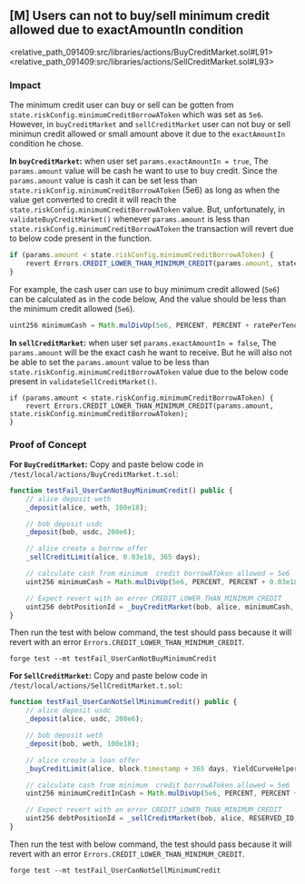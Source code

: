 ## [M] Users can not to buy/sell minimum credit allowed due to exactAmountIn condition

<relative_path_091409:src/libraries/actions/BuyCreditMarket.sol#L91><relative_path_091409:src/libraries/actions/SellCreditMarket.sol#L93>

### Impact

The minimum credit user can buy or sell can be gotten from `state.riskConfig.minimumCreditBorrowAToken` which was set as `5e6`. However, in `buyCreditMarket` and `sellCreditMarket` user can not buy or sell minimun credit allowed or small amount above it due to the `exactAmountIn` condition he chose.

**In `buyCreditMarket`:** when user set `params.exactAmountIn = true`, The `params.amount` value will be cash he want to use to buy credit. Since the `params.amount` value is cash it can be set less than `state.riskConfig.minimumCreditBorrowAToken` (5e6) as long as when the value get converted to credit it will reach the `state.riskConfig.minimumCreditBorrowAToken` value. But, unfortunately, in `validateBuyCreditMarket()` whenever `params.amount` is less than `state.riskConfig.minimumCreditBorrowAToken` the transaction will revert due to below code present in the function.

```javascript
if (params.amount < state.riskConfig.minimumCreditBorrowAToken) {
    revert Errors.CREDIT_LOWER_THAN_MINIMUM_CREDIT(params.amount, state.riskConfig.minimumCreditBorrowAToken);
}
```

For example, the cash user can use to buy minimum credit allowed (`5e6`) can be calculated as in the code below, And the value should be less than the minimum credit allowed (`5e6`).

```javascript
uint256 minimumCash = Math.mulDivUp(5e6, PERCENT, PERCENT + ratePerTenor);
```

**In `sellCreditMarket`:** when user set `params.exactAmountIn = false`, The `params.amount` will be the exact cash he want to receive. But he will also not be able to set the `params.amount` value to be less than `state.riskConfig.minimumCreditBorrowAToken` value due to the below code present in `validateSellCreditMarket()`.

    if (params.amount < state.riskConfig.minimumCreditBorrowAToken) {
        revert Errors.CREDIT_LOWER_THAN_MINIMUM_CREDIT(params.amount, state.riskConfig.minimumCreditBorrowAToken);
    }

### Proof of Concept

**For `BuyCreditMarket`:** Copy and paste below code in `/test/local/actions/BuyCreditMarket.t.sol`:

```javascript
function testFail_UserCanNotBuyMinimumCredit() public {
    // alice deposit weth
    _deposit(alice, weth, 100e18);

    // bob deposit usdc
    _deposit(bob, usdc, 200e6);

    // alice create a borrow offer
    _sellCreditLimit(alice, 0.03e18, 365 days);

    // calculate cash from minimum  credit borrowAToken allowed = 5e6
    uint256 minimumCash = Math.mulDivUp(5e6, PERCENT, PERCENT + 0.03e18);

    // Expect revert with an error CREDIT_LOWER_THAN_MINIMUM_CREDIT
    uint256 debtPositionId = _buyCreditMarket(bob, alice, minimumCash, 365 days, true);
}
```

Then run the test with below command, the test should pass because it will revert with an error `Errors.CREDIT_LOWER_THAN_MINIMUM_CREDIT`.

```
forge test --mt testFail_UserCanNotBuyMinimumCredit
```

**For `SellCreditMarket`:** Copy and paste below code in `/test/local/actions/SellCreditMarket.t.sol`:

```javascript
function testFail_UserCanNotSellMinimumCredit() public {
    // alice deposit usdc
    _deposit(alice, usdc, 200e6);

    // bob deposit weth
    _deposit(bob, weth, 100e18);

    // alice create a loan offer
    _buyCreditLimit(alice, block.timestamp + 365 days, YieldCurveHelper.pointCurve(365 days, 0.03e18));

    // calculate cash from minimum  credit borrowAToken allowed = 5e6
    uint256 minimumCreditInCash = Math.mulDivUp(5e6, PERCENT, PERCENT + 0.03e18);

    // Expect revert with an error CREDIT_LOWER_THAN_MINIMUM_CREDIT
    uint256 debtPositionId = _sellCreditMarket(bob, alice, RESERVED_ID, minimumCreditInCash, 365 days, false);
}
```

Then run the test with below command, the test should pass because it will revert with an error `Errors.CREDIT_LOWER_THAN_MINIMUM_CREDIT`.

```
forge test --mt testFail_UserCanNotSellMinimumCredit
```



